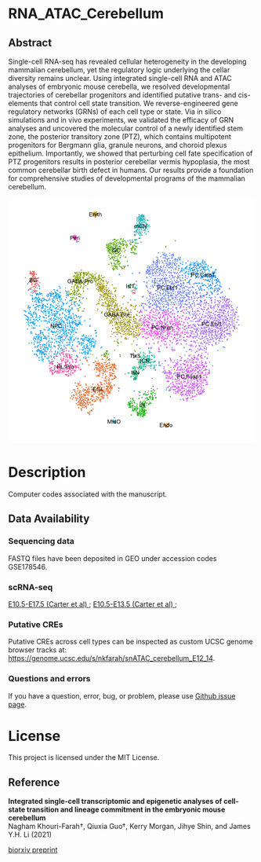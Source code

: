 # RNA_ATAC_Cerebellum

## Abstract
Single-cell RNA-seq has revealed cellular heterogeneity in the developing mammalian cerebellum, yet the regulatory logic underlying the cellar diversity remains unclear. Using integrated single-cell RNA and ATAC analyses of embryonic mouse cerebella, we resolved developmental trajectories of cerebellar progenitors and identified putative trans- and cis-elements that control cell state transition. We reverse-engineered gene regulatory networks (GRNs) of each cell type or state. Via in silico simulations and in vivo experiments, we validated the efficacy of GRN analyses and uncovered the molecular control of a newly identified stem zone, the posterior transitory zone (PTZ), which contains multipotent progenitors for Bergmann glia, granule neurons, and choroid plexus epithelium. Importantly, we showed that perturbing cell fate specification of PTZ progenitors results in posterior cerebellar vermis hypoplasia, the most common cerebellar birth defect in humans. Our results provide a foundation for comprehensive studies of developmental programs of the mammalian cerebellum.

![Graphical abstract](https://github.com/JLiLab/Cerebellum/blob/master/Images/cellType.png)

# Description
Computer codes associated with the manuscript.

## Data Availability
### Sequencing data
FASTQ files have been deposited in GEO under accession codes GSE178546. 

### scRNA-seq
[E10.5-E17.5 (Carter et al) ](http://cotneyweb.cam.uchc.edu/E10_E17_shinyCell/); 
[E10.5-E13.5 (Carter et al) ](http://cotneyweb.cam.uchc.edu/E10_E13_shinyCell/); 

### Putative CREs
Putative CREs across cell types can be inspected as custom UCSC genome browser tracks at: https://genome.ucsc.edu/s/nkfarah/snATAC_cerebellum_E12_14. 


### Questions and errors
If you have a question, error, bug, or problem, please use [Github issue page](https://github.com/JLiLab/RNA_ATAC_Cerebellum/issues).

# License
This project is licensed under the MIT License.

## Reference
**Integrated single-cell transcriptomic and epigenetic analyses of cell-state transition and lineage commitment in the embryonic mouse cerebellum**  
Nagham Khouri-Farah†, Qiuxia Guo†, Kerry Morgan, Jihye Shin, and James Y.H. Li (2021)

[biorxiv preprint](https://www.biorxiv.org/content/early/2018/10/11/440818)
